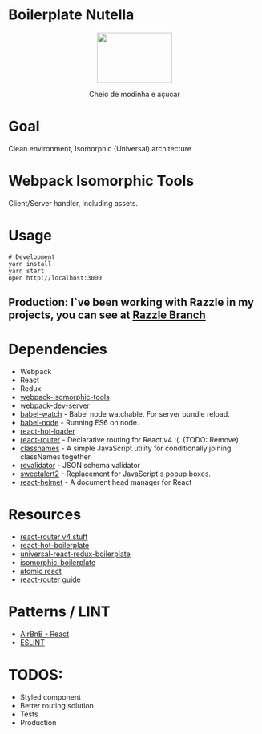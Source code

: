 Boilerplate Nutella
=====================

<p align="center">
  <img width="150" height="100" src="https://i.pinimg.com/originals/94/a5/b3/94a5b3383b4fcc04a4c36d0c5a04ab24.png">
</p>

<center>Cheio de modinha e açucar</center>

# Goal
Clean environment, Isomorphic (Universal) architecture

# Webpack Isomorphic Tools
Client/Server handler, including assets.

# Usage
```
# Development
yarn install
yarn start
open http://localhost:3000
```

## Production: I`ve been working with Razzle in my projects, you can see at [Razzle Branch](https://github.com/pedrobj/boilerplate-nutella/tree/razzle)

# Dependencies
* Webpack
* React
* Redux
* [webpack-isomorphic-tools](https://github.com/catamphetamine/webpack-isomorphic-tools)
* [webpack-dev-server](https://github.com/webpack/webpack-dev-server)
* [babel-watch](https://github.com/kmagiera/babel-watch) - Babel node watchable. For server bundle reload.
* [babel-node](https://babeljs.io/docs/usage/cli) - Running ES6 on node.
* [react-hot-loader](https://github.com/gaearon/react-hot-loader)
* [react-router](https://github.com/ReactTraining/react-router) - Declarative routing for React v4 :(. (TODO: Remove)
* [classnames](https://github.com/JedWatson/classnames) - A simple JavaScript utility for conditionally joining classNames together.
* [revalidator](https://github.com/flatiron/revalidator) - JSON schema validator
* [sweetalert2](https://github.com/limonte/sweetalert2) - Replacement for JavaScript's popup boxes.
* [react-helmet](https://github.com/nfl/react-helmet) - A document head manager for React

# Resources
* [react-router v4 stuff](https://reacttraining.com/react-router)
* [react-hot-boilerplate](https://github.com/gaearon/react-hot-boilerplate)
* [universal-react-redux-boilerplate](https://github.com/CrocoDillon/universal-react-redux-boilerplate)
* [isomorphic-boilerplate](https://github.com/mtmr0x/isomorphic-boilerplate)
* [atomic react](https://github.com/diegohaz/arc)
* [react-router guide](https://reacttraining.com/react-router/web/example/route-config)

# Patterns / LINT
* [AirBnB - React](https://github.com/airbnb/javascript/blob/master/react/README.md)
* [ESLINT](https://github.com/eslint/eslint)


# TODOS:
* Styled component
* Better routing solution
* Tests
* Production
